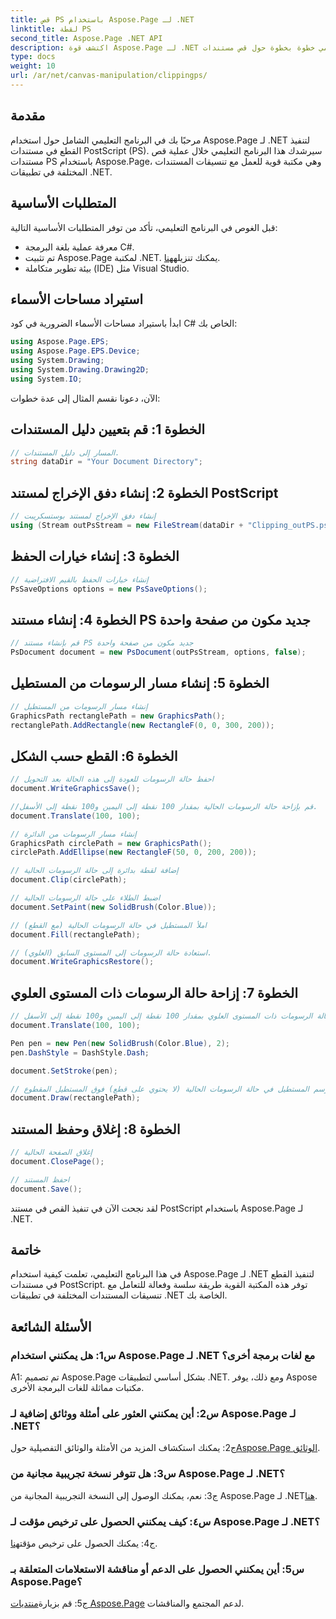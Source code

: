 ```yaml
---
title: قص PS باستخدام Aspose.Page لـ .NET
linktitle: لقطة PS
second_title: Aspose.Page .NET API
description: اكتشف قوة Aspose.Page لـ .NET في هذا البرنامج التعليمي خطوة بخطوة حول قص مستندات PostScript. تعلم كيفية تحسين قدرات معالجة المستندات الخاصة بك دون عناء.
type: docs
weight: 10
url: /ar/net/canvas-manipulation/clippingps/
---
```

## مقدمة

مرحبًا بك في البرنامج التعليمي الشامل حول استخدام Aspose.Page لـ .NET لتنفيذ القطع في مستندات PostScript (PS). سيرشدك هذا البرنامج التعليمي خلال عملية قص مستندات PS باستخدام Aspose.Page، وهي مكتبة قوية للعمل مع تنسيقات المستندات المختلفة في تطبيقات .NET.

## المتطلبات الأساسية

قبل الغوص في البرنامج التعليمي، تأكد من توفر المتطلبات الأساسية التالية:

- معرفة عملية بلغة البرمجة C#.
-  تم تثبيت Aspose.Page لمكتبة .NET. يمكنك تنزيله[هنا](https://releases.aspose.com/page/net/).
- بيئة تطوير متكاملة (IDE) مثل Visual Studio.

## استيراد مساحات الأسماء

ابدأ باستيراد مساحات الأسماء الضرورية في كود C# الخاص بك:

```csharp
using Aspose.Page.EPS;
using Aspose.Page.EPS.Device;
using System.Drawing;
using System.Drawing.Drawing2D;
using System.IO;
```

الآن، دعونا نقسم المثال إلى عدة خطوات:

## الخطوة 1: قم بتعيين دليل المستندات

```csharp
// المسار إلى دليل المستندات.
string dataDir = "Your Document Directory";
```

## الخطوة 2: إنشاء دفق الإخراج لمستند PostScript

```csharp
// إنشاء دفق الإخراج لمستند بوستسكريبت
using (Stream outPsStream = new FileStream(dataDir + "Clipping_outPS.ps", FileMode.Create))
```

## الخطوة 3: إنشاء خيارات الحفظ

```csharp
// إنشاء خيارات الحفظ بالقيم الافتراضية
PsSaveOptions options = new PsSaveOptions();
```

## الخطوة 4: إنشاء مستند PS جديد مكون من صفحة واحدة

```csharp
// قم بإنشاء مستند PS جديد مكون من صفحة واحدة
PsDocument document = new PsDocument(outPsStream, options, false);
```

## الخطوة 5: إنشاء مسار الرسومات من المستطيل

```csharp
// إنشاء مسار الرسومات من المستطيل
GraphicsPath rectanglePath = new GraphicsPath();
rectanglePath.AddRectangle(new RectangleF(0, 0, 300, 200));
```

## الخطوة 6: القطع حسب الشكل

```csharp
// احفظ حالة الرسومات للعودة إلى هذه الحالة بعد التحويل
document.WriteGraphicsSave();

//قم بإزاحة حالة الرسومات الحالية بمقدار 100 نقطة إلى اليمين و100 نقطة إلى الأسفل.
document.Translate(100, 100);

// إنشاء مسار الرسومات من الدائرة
GraphicsPath circlePath = new GraphicsPath();
circlePath.AddEllipse(new RectangleF(50, 0, 200, 200));

// إضافة لقطة بدائرة إلى حالة الرسومات الحالية
document.Clip(circlePath);

// اضبط الطلاء على حالة الرسومات الحالية
document.SetPaint(new SolidBrush(Color.Blue));

// املأ المستطيل في حالة الرسومات الحالية (مع القطع)
document.Fill(rectanglePath);

// استعادة حالة الرسومات إلى المستوى السابق (العلوي).
document.WriteGraphicsRestore();
```

## الخطوة 7: إزاحة حالة الرسومات ذات المستوى العلوي

```csharp
// قم بإزاحة حالة الرسومات ذات المستوى العلوي بمقدار 100 نقطة إلى اليمين و100 نقطة إلى الأسفل.
document.Translate(100, 100);

Pen pen = new Pen(new SolidBrush(Color.Blue), 2);
pen.DashStyle = DashStyle.Dash;

document.SetStroke(pen);

// ارسم المستطيل في حالة الرسومات الحالية (لا يحتوي على قطع) فوق المستطيل المقطوع
document.Draw(rectanglePath);
```

## الخطوة 8: إغلاق وحفظ المستند

```csharp
// إغلاق الصفحة الحالية
document.ClosePage();

// احفظ المستند
document.Save();
```

لقد نجحت الآن في تنفيذ القص في مستند PostScript باستخدام Aspose.Page لـ .NET.

## خاتمة

في هذا البرنامج التعليمي، تعلمت كيفية استخدام Aspose.Page لـ .NET لتنفيذ القطع في مستندات PostScript. توفر هذه المكتبة القوية طريقة سلسة وفعالة للتعامل مع تنسيقات المستندات المختلفة في تطبيقات .NET الخاصة بك.

## الأسئلة الشائعة

### س1: هل يمكنني استخدام Aspose.Page لـ .NET مع لغات برمجة أخرى؟

A1: تم تصميم Aspose.Page بشكل أساسي لتطبيقات .NET. ومع ذلك، يوفر Aspose مكتبات مماثلة للغات البرمجة الأخرى.

### س2: أين يمكنني العثور على أمثلة ووثائق إضافية لـ Aspose.Page لـ .NET؟

 ج2: يمكنك استكشاف المزيد من الأمثلة والوثائق التفصيلية حول[Aspose.Page الوثائق](https://reference.aspose.com/page/net/).

### س3: هل تتوفر نسخة تجريبية مجانية من Aspose.Page لـ .NET؟

 ج3: نعم، يمكنك الوصول إلى النسخة التجريبية المجانية من Aspose.Page لـ .NET[هنا](https://releases.aspose.com/).

### س٤: كيف يمكنني الحصول على ترخيص مؤقت لـ Aspose.Page لـ .NET؟

 ج4: يمكنك الحصول على ترخيص مؤقت[هنا](https://purchase.aspose.com/temporary-license/).

### س5: أين يمكنني الحصول على الدعم أو مناقشة الاستعلامات المتعلقة بـ Aspose.Page؟

 ج5: قم بزيارة[منتديات Aspose.Page](https://forum.aspose.com/c/page/39) لدعم المجتمع والمناقشات.